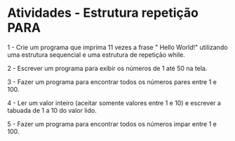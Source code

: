 # Atividades - Estrutura repetição PARA

1 -  Crie um programa que imprima 11 vezes a frase " Hello World!" utilizando uma estrutura sequencial e uma estrutura de repetição while.


2 - Escrever um programa para exibir os números de 1 até 50 na tela.


3 - Fazer um programa para encontrar todos os números pares entre 1 e 100.


4 - Ler um valor inteiro (aceitar somente valores entre 1 e 10) e escrever a tabuada de 1 a 10 do valor lido.


5 - Fazer um programa para encontrar todos os números impar entre 1 e 100.